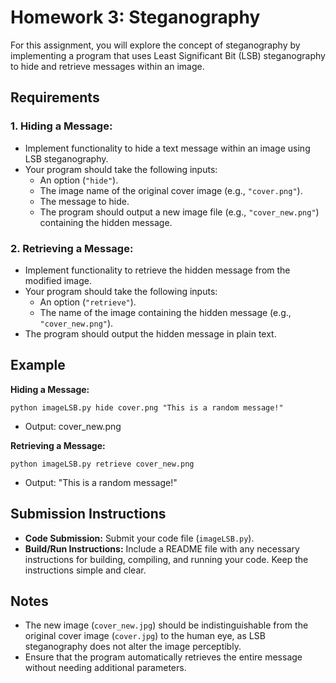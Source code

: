 # Homework 3: Steganography

For this assignment, you will explore the concept of steganography by implementing a program that uses Least Significant Bit (LSB) steganography to hide and retrieve messages within an image.

## Requirements

### 1. Hiding a Message:
- Implement functionality to hide a text message within an image using LSB steganography.
- Your program should take the following inputs:
  - An option (`"hide"`).
  - The image name of the original cover image (e.g., `"cover.png"`).
  - The message to hide.
  - The program should output a new image file (e.g., `"cover_new.png"`) containing the hidden message.

### 2. Retrieving a Message:
- Implement functionality to retrieve the hidden message from the modified image.
- Your program should take the following inputs:
  - An option (`"retrieve"`).
  - The name of the image containing the hidden message (e.g., `"cover_new.png"`).
- The program should output the hidden message in plain text.

## Example

**Hiding a Message:**
```
python imageLSB.py hide cover.png "This is a random message!"
```
- Output: cover_new.png

**Retrieving a Message:**
```
python imageLSB.py retrieve cover_new.png
```
- Output: "This is a random message!"

## Submission Instructions

- **Code Submission:** Submit your code file (`imageLSB.py`).
- **Build/Run Instructions:** Include a README file with any necessary instructions for building, compiling, and running your code. Keep the instructions simple and clear.

## Notes

- The new image (`cover_new.jpg`) should be indistinguishable from the original cover image (`cover.jpg`) to the human eye, as LSB steganography does not alter the image perceptibly.
- Ensure that the program automatically retrieves the entire message without needing additional parameters.
